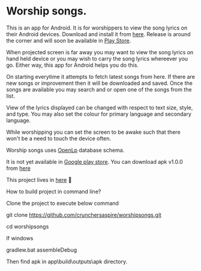  Worship songs.
============

 This is an app for Android. It is for worshippers to view the song lyrics on their Android devices. Download and install it from [here](https://raw.githubusercontent.com/crunchersaspire/downloads/master/openlp-lite/apk/openlp-lite-1.0.0.apk). Release is around the corner and will soon be available in [Play Store](https://play.google.com).

When projected screen is far away you may want to view the song lyrics on hand held device or you may wish to carry the song lyrics whereever you go. Either way, this app for Android helps you do this.

On starting everytime it attempts to fetch latest songs from here. If there are new songs or improvement then it will be downloaded and saved. Once the songs are available you may search and or open one of the songs from the list.

View of the lyrics displayed can be changed with respect to text size, style, and type. You may also set the colour for primary language and secondary language.

While worshipping you can set the screen to be awake such that there won't be a need to touch the device often.

Worship songs uses [OpenLp](http://openlp.org/) database schema. 

It is not yet available in [Google play store](https://chrome.google.com/webstore/category/collection/also_on_android?hl=en-US). You can download apk v1.0.0 from [here](https://raw.githubusercontent.com/crunchersaspire/downloads/master/openlp-lite/apk/openlp-lite-1.0.0.apk) 
  
  This project lives in [here](https://github.com/crunchersaspire/worshipsongs)


  
How to build project in command line?
  
  Clone the project to execute below command
  
  git clone https://github.com/crunchersaspire/worshipsongs.git
  
  cd worshipsongs
  
  If windows
  
  gradlew.bat assembleDebug
  
  Then find apk in app\build\outputs\apk directory.
  
  
  
   
  
  
